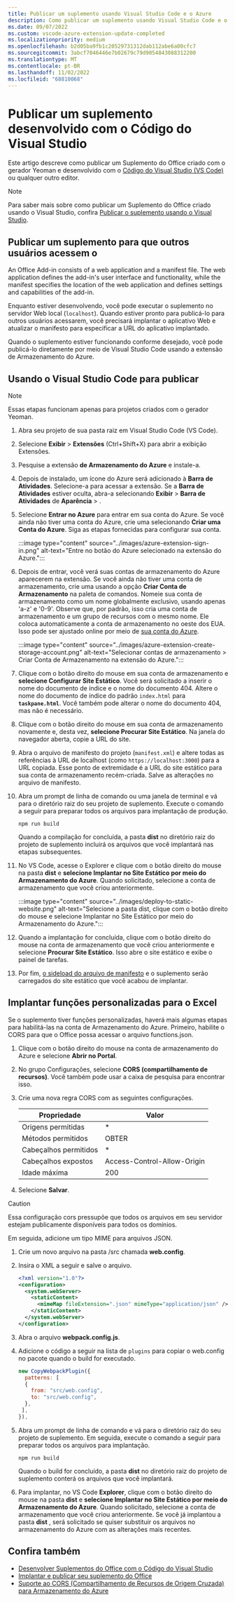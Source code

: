 ```yaml
---
title: Publicar um suplemento usando Visual Studio Code e o Azure
description: Como publicar um suplemento usando Visual Studio Code e o Azure Active Directory
ms.date: 09/07/2022
ms.custom: vscode-azure-extension-update-completed
ms.localizationpriority: medium
ms.openlocfilehash: b2d05ba9fb1c20529731312dab112abe6a00cfc7
ms.sourcegitcommit: 3abcf7046446e7b02679c79d9054843088312200
ms.translationtype: MT
ms.contentlocale: pt-BR
ms.lasthandoff: 11/02/2022
ms.locfileid: "68810068"
---
```

# <a name="publish-an-add-in-developed-with-visual-studio-code"></a>Publicar um suplemento desenvolvido com o Código do Visual Studio

Este artigo descreve como publicar um Suplemento do Office criado com o gerador Yeoman e desenvolvido com o [Código do Visual Studio (VS Code)](https://code.visualstudio.com) ou qualquer outro editor.

> [!NOTE]
> Para saber mais sobre como publicar um Suplemento do Office criado usando o Visual Studio, confira [Publicar o suplemento usando o Visual Studio](package-your-add-in-using-visual-studio.md).

## <a name="publishing-an-add-in-for-other-users-to-access"></a>Publicar um suplemento para que outros usuários acessem o

An Office Add-in consists of a web application and a manifest file. The web application defines the add-in's user interface and functionality, while the manifest specifies the location of the web application and defines settings and capabilities of the add-in.

Enquanto estiver desenvolvendo, você pode executar o suplemento no servidor Web local (`localhost`). Quando estiver pronto para publicá-lo para outros usuários acessarem, você precisará implantar o aplicativo Web e atualizar o manifesto para especificar a URL do aplicativo implantado.

Quando o suplemento estiver funcionando conforme desejado, você pode publicá-lo diretamente por meio de Visual Studio Code usando a extensão de Armazenamento do Azure.

## <a name="using-visual-studio-code-to-publish"></a>Usando o Visual Studio Code para publicar

>[!NOTE]
> Essas etapas funcionam apenas para projetos criados com o gerador Yeoman.

1. Abra seu projeto de sua pasta raiz em Visual Studio Code (VS Code).
1. Selecione **Exibir** > **Extensões** (Ctrl+Shift+X) para abrir a exibição Extensões.
1. Pesquise a extensão **de Armazenamento do Azure** e instale-a.
1. Depois de instalado, um ícone do Azure será adicionado à **Barra de Atividades**. Selecione-a para acessar a extensão. Se a **Barra de Atividades** estiver oculta, abra-a selecionando **Exibir** > **Barra de Atividades** de **Aparência** > .
1. Selecione **Entrar no Azure** para entrar em sua conta do Azure. Se você ainda não tiver uma conta do Azure, crie uma selecionando **Criar uma Conta do Azure**. Siga as etapas fornecidas para configurar sua conta.

    :::image type="content" source="../images/azure-extension-sign-in.png" alt-text="Entre no botão do Azure selecionado na extensão do Azure.":::

1. Depois de entrar, você verá suas contas de armazenamento do Azure aparecerem na extensão. Se você ainda não tiver uma conta de armazenamento, crie uma usando a opção **Criar Conta de Armazenamento** na paleta de comandos. Nomeie sua conta de armazenamento como um nome globalmente exclusivo, usando apenas 'a-z' e '0-9'. Observe que, por padrão, isso cria uma conta de armazenamento e um grupo de recursos com o mesmo nome. Ele coloca automaticamente a conta de armazenamento no oeste dos EUA. Isso pode ser ajustado online por meio de [sua conta do Azure](https://portal.azure.com/).

    :::image type="content" source="../images/azure-extension-create-storage-account.png" alt-text="Selecionar contas de armazenamento > Criar Conta de Armazenamento na extensão do Azure.":::

1. Clique com o botão direito do mouse em sua conta de armazenamento e **selecione Configurar Site Estático**. Você será solicitado a inserir o nome do documento de índice e o nome do documento 404. Altere o nome do documento de índice do padrão `index.html` para **`taskpane.html`**. Você também pode alterar o nome do documento 404, mas não é necessário.
1. Clique com o botão direito do mouse em sua conta de armazenamento novamente e, desta vez, **selecione Procurar Site Estático**. Na janela do navegador aberta, copie a URL do site.
1. Abra o arquivo de manifesto do projeto (`manifest.xml`) e altere todas as referências à URL de localhost (como `https://localhost:3000`) para a URL copiada. Esse ponto de extremidade é a URL do site estático para sua conta de armazenamento recém-criada. Salve as alterações no arquivo de manifesto.
1. Abra um prompt de linha de comando ou uma janela de terminal e vá para o diretório raiz do seu projeto de suplemento. Execute o comando a seguir para preparar todos os arquivos para implantação de produção.

    ```command&nbsp;line
    npm run build
    ```

    Quando a compilação for concluída, a pasta **dist** no diretório raiz do projeto de suplemento incluirá os arquivos que você implantará nas etapas subsequentes.

1. No VS Code, acesse o Explorer e clique com o botão direito do mouse na pasta **dist** e **selecione Implantar no Site Estático por meio do Armazenamento do Azure**. Quando solicitado, selecione a conta de armazenamento que você criou anteriormente.

    :::image type="content" source="../images/deploy-to-static-website.png" alt-text="Selecione a pasta dist, clique com o botão direito do mouse e selecione Implantar no Site Estático por meio do Armazenamento do Azure.":::

1. Quando a implantação for concluída, clique com o botão direito do mouse na conta de armazenamento que você criou anteriormente e selecione **Procurar Site Estático**. Isso abre o site estático e exibe o painel de tarefas.

1. Por fim, [o sideload do arquivo de manifesto](../testing/sideload-office-add-ins-for-testing.md) e o suplemento serão carregados do site estático que você acabou de implantar.

## <a name="deploy-custom-functions-for-excel"></a>Implantar funções personalizadas para o Excel

Se o suplemento tiver funções personalizadas, haverá mais algumas etapas para habilitá-las na conta de Armazenamento do Azure. Primeiro, habilite o CORS para que o Office possa acessar o arquivo functions.json.

1. Clique com o botão direito do mouse na conta de armazenamento do Azure e selecione **Abrir no Portal**.
1. No grupo Configurações, selecione **CORS (compartilhamento de recursos)**. Você também pode usar a caixa de pesquisa para encontrar isso.
1. Crie uma nova regra CORS com as seguintes configurações.

    |Propriedade        |Valor                        |
    |----------------|-----------------------------|
    |Origens permitidas | \*                          |
    |Métodos permitidos | OBTER                         |
    |Cabeçalhos permitidos | \*                          |
    |Cabeçalhos expostos | Access-Control-Allow-Origin |
    |Idade máxima         | 200                         |

1. Selecione **Salvar**.

> [!CAUTION]
> Essa configuração cors pressupõe que todos os arquivos em seu servidor estejam publicamente disponíveis para todos os domínios.  

Em seguida, adicione um tipo MIME para arquivos JSON.

1. Crie um novo arquivo na pasta /src chamada **web.config**.
1. Insira o XML a seguir e salve o arquivo.

    ```xml
    <?xml version="1.0"?>
    <configuration>
      <system.webServer>
        <staticContent>
          <mimeMap fileExtension=".json" mimeType="application/json" />
        </staticContent>
      </system.webServer>
    </configuration> 
    ```

1. Abra o arquivo **webpack.config.js**.
1. Adicione o código a seguir na lista de `plugins` para copiar o web.config no pacote quando o build for executado.

    ```javascript
    new CopyWebpackPlugin({
      patterns: [
      {
        from: "src/web.config",
        to: "src/web.config",
      },
     ],
    }),
    ```

1. Abra um prompt de linha de comando e vá para o diretório raiz do seu projeto de suplemento. Em seguida, execute o comando a seguir para preparar todos os arquivos para implantação.

    ```command&nbsp;line
    npm run build
    ```

    Quando o build for concluído, a pasta **dist** no diretório raiz do projeto de suplemento conterá os arquivos que você implantará.

1. Para implantar, no VS Code **Explorer**, clique com o botão direito do mouse na pasta **dist** e **selecione Implantar no Site Estático por meio do Armazenamento do Azure**. Quando solicitado, selecione a conta de armazenamento que você criou anteriormente. Se você já implantou a pasta **dist** , será solicitado se quiser substituir os arquivos no armazenamento do Azure com as alterações mais recentes.

## <a name="see-also"></a>Confira também

- [Desenvolver Suplementos do Office com o Código do Visual Studio](../develop/develop-add-ins-vscode.md)
- [Implantar e publicar seu suplemento do Office](../publish/publish.md)
- [Suporte ao CORS (Compartilhamento de Recursos de Origem Cruzada) para Armazenamento do Azure](/rest/api/storageservices/cross-origin-resource-sharing--cors--support-for-the-azure-storage-services)

